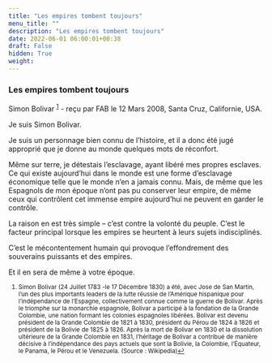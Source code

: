 ```yaml
---
title: "Les empires tombent toujours"
menu_title: ""
description: "Les empires tombent toujours"
date: 2022-06-01 06:00:01+00:38
draft: False
hidden: True
weight:
---
```

### Les empires tombent toujours

Simon Bolivar <sup id="a1">[1](#f1)</sup> - reçu par FAB le 12 Mars 2008, Santa Cruz, Californie, USA.

Je suis Simon Bolivar.

Je suis un personnage bien connu de l’histoire, et il a donc été jugé approprié que je donne au monde quelques mots de réconfort.

Même sur terre, je détestais l’esclavage, ayant libéré mes propres esclaves. Ce qui existe aujourd’hui dans le monde est une forme d’esclavage économique telle que le monde n’en a jamais connu. Mais, de même que les Espagnols de mon époque n’ont pas pu conserver leur empire, de même ceux qui contrôlent cet immense empire aujourd’hui ne peuvent en garder le contrôle.

La raison en est très simple – c’est contre la volonté du peuple. C’est le facteur principal lorsque les empires se heurtent à leurs sujets indisciplinés.

C’est le mécontentement humain qui provoque l’effondrement des souverains puissants et des empires.

Et il en sera de même à votre époque.
<small>

1. <large id="f1"> Simon Bolivar (24 Juillet 1783 -le 17 Décembre 1830) a été, avec Jose de San Martin, l’un des plus importants leaders de la lutte réussie de l’Amérique hispanique pour l’indépendance de l’Espagne, collectivement connue comme la guerre de Bolivar. Après le triomphe sur la monarchie espagnole, Bolivar a participé à la fondation de la Grande Colombie, une nation formant les colonies espagnoles libérées. Bolivar est devenu président de la Grande Colombie de 1821 à 1830, président du Pérou de 1824 à 1826 et président de la Bolivie de 1825 à 1826. Après la mort de Bolivar en 1830 et la dissolution ultérieure de la Grande Colombie en 1831, l’héritage de Bolivar a contribué de manière décisive à l’indépendance des pays actuels que sont la Bolivie, la Colombie, l’Équateur, le Panama, le Pérou et le Venezuela. (Source : Wikipedia)[↩](#a1)
